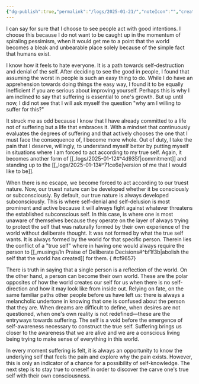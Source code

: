 ```yaml
---
{"dg-publish":true,"permalink":"/logs/2025-01-21/","noteIcon":"","created":"2025-01-21"}
---
```


I can say for sure that I choose to see people act with good intentions. I choose this because I do not want to be caught up in the momentum of spiraling pessimism, when it would get me to a point that the world becomes a bleak and unbearable place solely because of the simple fact that humans exist.

I know how it feels to hate everyone. It is a path towards self-destruction and denial of the self. After deciding to see the good in people, I found that assuming the worst in people is such an easy thing to do. While I do have an apprehension towards doing things the easy way, I found it to be equally inefficient if you are serious about improving yourself. Perhaps this is why I am inclined to say that suffering is essential to one's growth. But up until now, I did not see that I will ask myself the question "why am I willing to suffer for this?"

It struck me as odd because I know that I have already committed to a life not of suffering but a life that embraces it. With a mindset that continuously evaluates the degrees of suffering and that actively chooses the one that I must face the consequence of, I become more whole. Out of duty, I take the pain that I deserve, willingly, to understand myself better by putting myself in situations where I am forced to act according to my true self. Again, it becomes another form of [[_logs/2025-01-12#^4d935f\|commitment]] and standing up to the [[_logs/2025-01-13#^71ce6e\|version of me that I would like to be]].

When there is no escape, we become forced to act according to our truest nature. Now, our truest nature can be developed whether it be consciously or subconsciously. By default, our true nature is always developed subconsciously. This is where self-denial and self-delusion is most prominent and active because it will always fight against whatever threatens the established subconscious self. In this case, is where one is most unaware of themselves because they operate on the layer of always trying to protect the self that was naturally formed by their own experience of the world without deliberate thought. It was not formed by what the true self wants. It is always formed by the world for that specific person. Therein lies the conflict of a "true self" where in having one would always require the person to [[_musings/In Praise of Deliberate Decisions#^bf1f3b\|abolish the self that the world has created]] for them.
{ #cf9657}


There is truth in saying that a single person is a reflection of the world. On the other hand, a person can become their own world. These are the polar opposites of how the world creates our self for us when there is no self-direction and how it may look like from inside out. Relying on fate, on the same familiar paths other people before us have left us: there is always a melancholic undertone in knowing that one is confused about the person that they are. When dreams are difficult to define, when desires are not questioned, when one's own reality is not redefined—these are the entryways towards suffering. The self is a void before the emergence of self-awareness necessary to construct the true self. Suffering brings us closer to the awareness that we are alive and we are a conscious living being trying to make sense of everything in this world. 

In every moment suffering is felt, it is always an opportunity to know the underlying self that feels the pain and explore why the pain exists. However, this is only an indicator of a chance for a possibility of self-knowledge. The next step is to stay true to oneself in order to discover the carve one's true self with their own consciousness.